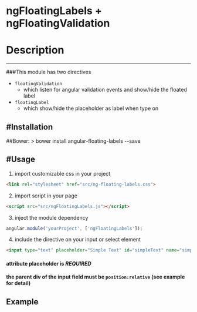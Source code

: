 ngFloatingLabels + ngFloatingValidation
======================

# Description
---------


###This module has two directives
- `floatingValidation`
  - which listen for angular validation events and show/hide the floated label
- `floatingLabel`
  - which show/hide the placeholder as label when type on

#Installation
---------
##Bower:
    > bower install angular-floating-labels --save

#Usage
---------
1. import customizable css in your project
```html
<link rel="stylesheet" href="src/ng-floating-labels.css">
```
2. import script in your page 
```html
<script src="src/ngFloatingLabels.js"></script>
```
3. inject the module dependency
```js
angular.module('yourProject', ['ngFloatingLabels']);
```
4. include the directive on your input or select element
```html
<input type="text" placeholder="Simple Text" id="simpleText" name="simpleText" ng-model="simpleText" required floating-validation/>
```
#### attribute placeholder is *REQUIRED*

#### the parent div of the input field must be ```position:relative``` (see example for detail)

Example
---------
